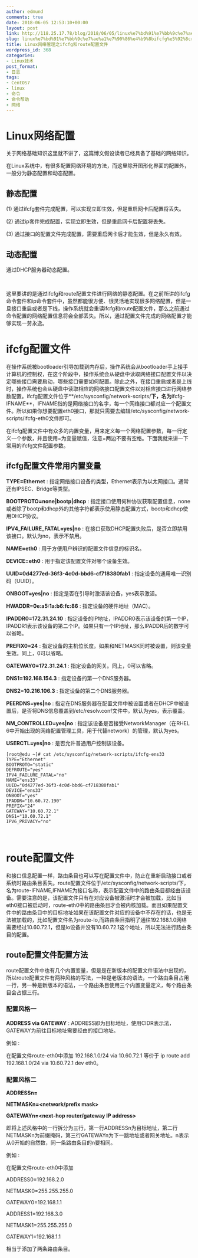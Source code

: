 ```yaml
---
author: edmund
comments: true
date: 2018-06-05 12:53:10+00:00
layout: post
link: http://118.25.17.78/blog/2018/06/05/linux%e7%bd%91%e7%bb%9c%e7%ae%a1%e7%90%86%e4%b9%8bifcfg%e5%92%8croute%e9%85%8d%e7%bd%ae%e6%96%87%e4%bb%b6/
slug: linux%e7%bd%91%e7%bb%9c%e7%ae%a1%e7%90%86%e4%b9%8bifcfg%e5%92%8croute%e9%85%8d%e7%bd%ae%e6%96%87%e4%bb%b6
title: Linux网络管理之ifcfg和route配置文件
wordpress_id: 368
categories:
- Linux技术
post_format:
- 日志
tags:
- CentOS7
- linux
- 命令
- 命令帮助
- 网络
---
```


# Linux网络配置




关于网络基础知识这里就不讲了，这篇博文假设读者已经具备了基础的网络知识。




在Linux系统中，有很多配置网络环境的方法，而这里除开图形化界面的配置外，一般分为静态配置和动态配置。




## 静态配置




(1) 通过ifcfg套件完成配置，可以实现立即生效，但是重启网卡后配置将丢失。




(2) 通过ip套件完成配置，实现立即生效，但是重启网卡后配置将丢失。




(3) 通过接口的配置文件完成配置，需要重启网卡后才能生效，但是永久有效。




## 动态配置




通过DHCP服务器动态配置。




 




这里要讲的是通过ifcfg和route配置文件进行网络的静态配置。在之前所讲的ifcfg命令套件和ip命令套件中，虽然都能很方便、很灵活地实现很多网络配置，但是一旦接口重启或者是下线，操作系统就会重读ifcfg和route配置文件，那么之前通过命令配置的网络配置信息将会全部丢失。所以，通过配置文件完成的网络配置才能够实现一劳永逸。







# ifcfg配置文件




在操作系统被bootloader引导加载到内存后，操作系统会从bootloader手上接手计算机的控制权，在这个阶段中，操作系统会从硬盘中读取网络接口配置文件以决定哪些接口需要启动，哪些接口需要如何配置。除此之外，在接口重启或者是上线时，操作系统也会从硬盘中读取相应的网络接口配置文件以对相应接口进行网络参数配置。ifcfg配置文件位于**/etc/sysconfig/network-scripts/**下，名为**ifcfg-IFNAME**，IFNAME指的是网络接口的名字，每一个网络接口都对应一个配置文件。所以如果你想要配置eth0接口，那就只需要去编辑/etc/sysconfig/network-scripts/ifcfg-eth0文件即可。




在ifcfg配置文件中有众多的内置变量，用来定义每一个网络配置参数，每一行定义一个参数，并且使用=为变量赋值，注意=两边不要有空格。下面我就来讲一下常用的ifcfg文件配置参数。







## ifcfg配置文件常用内置变量




**TYPE=Ethernet** : 指定网络接口设备的类型，Ethernet表示为以太网接口。通常还有IPSEC、Bridge等类型。




**BOOTPROTO=none|bootp|dhcp** : 指定接口使用何种协议获取配置信息，none或者除了bootp和dhcp外的其他字符都表示使用静态配置方式，bootp和dhcp使用DHCP协议。




**IPV4_FAILURE_FATAL=yes|no** : 在接口获取DHCP配置失败后，是否立即禁用该接口。默认为no，表示不禁用。




**NAME=eth0** : 用于方便用户辨识的配置文件信息的标识名。




**DEVICE=eth0** : 用于指定该配置文件对哪个设备生效。




**UUID=0d4277ed-36f3-4c0d-bbd6-cf718380fab1** : 指定设备的通用唯一识别码（UUID）。




**ONBOOT=yes|no** : 指定是否在引导时激活该设备，yes表示激活。




**HWADDR=0e:a5:1a:b6:fc:86** : 指定设备的硬件地址（MAC）。




**IPADDR0=172.31.24.10** : 指定设备的IP地址，IPADDR0表示该设备的第一个IP，IPADDR1表示该设备的第二个IP。如果只有一个IP地址，那么IPADDR后的数字可以省略。




**PREFIX0=24** : 指定设备的主机位长度。如果和NETMASK同时被设置，则该变量生效。同上，0可以省略。




**GATEWAY0=172.31.24.1** : 指定设备的网关。同上，0可以省略。




**DNS1=192.168.154.3** : 指定设备的第一个DNS服务器。




**DNS2=10.216.106.3** : 指定设备的第二个DNS服务器。




**PEERDNS=yes|no** : 指定在DNS服务器在配置文件中被设置或者在DHCP中被设置后，是否将DNS信息覆盖到/etc/resolv.conf文件中。默认为yes，表示覆盖。




**NM_CONTROLLED=yes|no** : 指定该设备是否接受NetworkManager（在RHEL 6中开始出现的网络配置管理工具，用于代替network）的管理，默认为yes。




**USERCTL=yes|no** : 是否允许普通用户控制该设备。



    
    [root@edu ~]# cat /etc/sysconfig/network-scripts/ifcfg-ens33
    TYPE="Ethernet"
    BOOTPROTO="static"
    DEFROUTE="yes"
    IPV4_FAILURE_FATAL="no"
    NAME="ens33"
    UUID="0d4277ed-36f3-4c0d-bbd6-cf718380fab1"
    DEVICE="ens33"
    ONBOOT="yes"
    IPADDR="10.60.72.190"
    PREFIX="24"
    GATEWAY="10.60.72.1"
    DNS1="10.60.72.1"
    IPV6_PRIVACY="no"







 




# route配置文件




和接口信息配置一样，路由条目也可以写在配置文件中，防止在重新启动接口或者系统时路由条目丢失。route配置文件位于/etc/sysconfig/network-scripts/下，名为route-IFNAME,IFNAME为接口名称，表示配置文件中的路由条目都经由该设备。需要注意的是，该配置文件只有在对应设备被激活时才会被加载，比如当eth0接口被启动时，route-eth0中的路由条目才会被内核加载。而且如果配置文件中的路由条目中的目标地址如果在该配置文件对应的设备中不存在的话，也是无法被加载的，比如配置文件名为route-lo,而路由条目指明了通往192.168.1.0网络需要经过10.60.72.1，但是lo设备并没有10.60.72.1这个地址，所以无法进行路由条目的配置。







## route配置文件配置方法




route配置文件中也有几个内置变量，但是是在新版本的配置文件语法中出现的，所以route配置文件有两种风格的写法，一种是老版本的语法，一个路由条目占用一行，另一种是新版本的语法，一个路由条目使用三个内置变量定义，每个路由条目会占据三行。




### 配置风格一




**ADDRESS via GATEWAY** : ADDRESS即为目标地址，使用CIDR表示法，GATEWAY为前往目标地址需要经由的接口地址。







例如 : 




在配置文件route-eth0中添加 192.168.1.0/24 via 10.60.72.1 等价于 ip route add 192.168.1.0/24 via 10.60.72.1 dev eth0。




### 配置风格二




**ADDRESSn=<network>**  

**NETMASKn=<network/prefix mask>**  

**GATEWAYn=<next-hop router/gateway IP address>**




即将上述风格中的一行拆分为三行，第一行ADDRESSn为目标地址，第二行NETMASKn为前缀掩码，第三行GATEWAYn为下一跳地址或者网关地址。n表示从0开始的自然数，同一条路由条目的n要相同。







例如 : 




在配置文件route-eth0中添加




ADDRESS0=192.168.2.0  

NETMASK0=255.255.255.0  

GATEWAY0=192.168.1.1




ADDRESS1=192.168.3.0  

NETMASK1=255.255.255.0  

GATEWAY1=192.168.1.1




相当于添加了两条路由条目。















